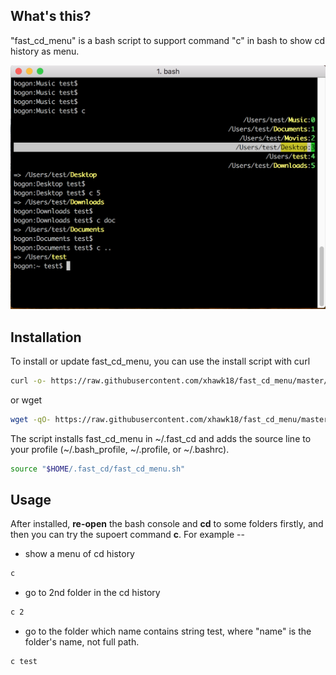 ## What's this?

"fast_cd_menu" is a bash script to support command "c" in bash to show cd history as menu.

![screen snapshot](./screen0.png)

## Installation

To install or update fast_cd_menu, you can use the install script with curl

```bash
curl -o- https://raw.githubusercontent.com/xhawk18/fast_cd_menu/master/install.sh | bash
```

or wget
```bash
wget -qO- https://raw.githubusercontent.com/xhawk18/fast_cd_menu/master/install.sh | bash
```

The script installs fast_cd_menu in \~/.fast_cd and adds the source line to your profile (\~/.bash_profile, \~/.profile, or \~/.bashrc).

```bash
source "$HOME/.fast_cd/fast_cd_menu.sh"
```

## Usage

After installed, **re-open** the bash console and **cd** to some folders firstly, and then you can try the supoert command **c**. For example --

* show a menu of cd history

```bash
c
```

* go to 2nd folder in the cd history

```bash
c 2
```

* go to the folder which name contains string test,
where "name" is the folder's name, not full path.

```bash
c test
```
